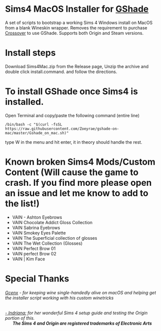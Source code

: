 # Sims4 MacOS Installer for [GShade](https://gposers.com/gshade/)
A set of scripts to bootstrap a working Sims 4 Windows install on MacOS from a blank Wineskin wrapper. Removes the requirement to purchase [Crossover](https://www.codeweavers.com/crossover#mac) to use GShade. Supports both Origin and Steam versions.

# Install steps
Download Sims4Mac.zip from the Release page, Unzip the archive and double click install.command.
and follow the directions.

# To install GShade once Sims4 is installed.
Open Terminal and copy/paste the following command (entire line)
```
/bin/bash -c "$(curl -fsSL https://raw.githubusercontent.com/Zoeyrae/gshade-on-mac/master/Gshade_on_mac.sh)"
```
type W in the menu and hit enter, it in theory should handle the rest.
# Known broken Sims4 Mods/Custom Content (Will cause the game to crash. If you find more please open an issue and let me know to add to the list!)
* VAIN - Ashton Eyebrows
* VAIN Chocolate Addict Gloss Collection
* VAIN Sabrina Eyebrows
* VAIN Smokey Eyes Palette
* VAIN The Superficial collection of glosses
* VAIN The Wet Collection (Glosses)
* VAIN Perfect Brow 01
* VAIN perfect Brow 02
* VAIN | Kim Face

# Special Thanks
<h6><a href="https://github.com/Gcenx">Gcenx</a> - for keeping wine single-handedly alive on macOS and helping get the installer script working with his custom winetricks<br>
<h6><a href=https://www.youtube.com/c/Indriana-sims"> - Indriana:</a>  for her wonderful Sims 4 setup guide and testing the Origin portion of this.<br>

<div align="center"><b>The Sims 4 and Origin are registered trademarks of Electronic Arts</b></div>
